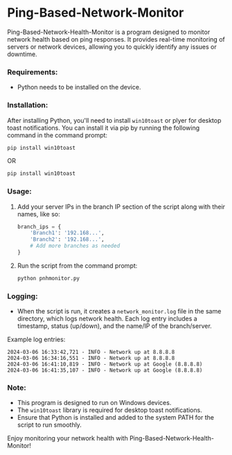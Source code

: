 # Ping-Based-Network-Monitor

Ping-Based-Network-Health-Monitor is a program designed to monitor network health based on ping responses. It provides real-time monitoring of servers or network devices, allowing you to quickly identify any issues or downtime.

### Requirements:
- Python needs to be installed on the device.

### Installation:
After installing Python, you'll need to install `win10toast` or plyer for desktop toast notifications. You can install it via pip by running the following command in the command prompt:

```bash
pip install win10toast
```
OR 

```bash
pip install win10toast
```

### Usage:
1. Add your server IPs in the branch IP section of the script along with their names, like so:
   ```python
   branch_ips = {
       'Branch1': '192.168...',
       'Branch2': '192.168...',
       # Add more branches as needed
   }
   ```

2. Run the script from the command prompt:
   ```bash
   python pnhmonitor.py
   ```

### Logging:
- When the script is run, it creates a `network_monitor.log` file in the same directory, which logs network health. Each log entry includes a timestamp, status (up/down), and the name/IP of the branch/server.

Example log entries:
```
2024-03-06 16:33:42,721 - INFO - Network up at 8.8.8.8
2024-03-06 16:34:16,551 - INFO - Network up at 8.8.8.8
2024-03-06 16:41:10,819 - INFO - Network up at Google (8.8.8.8)
2024-03-06 16:41:35,107 - INFO - Network up at Google (8.8.8.8)
```

### Note:
- This program is designed to run on Windows devices.
- The `win10toast` library is required for desktop toast notifications.
- Ensure that Python is installed and added to the system PATH for the script to run smoothly.

Enjoy monitoring your network health with Ping-Based-Network-Health-Monitor!
